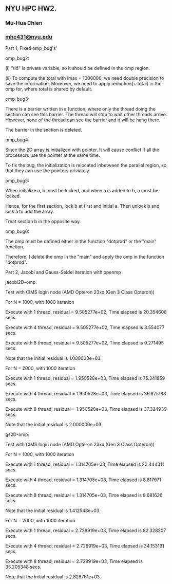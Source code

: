 ## NYU HPC HW2.
### Mu-Hua Chien 
### mhc431@nyu.edu

Part 1, Fixed omp_bug's' 

omp_bug2: 

(i) "tid" is private variable, so it should be defined in the omp region.

(ii) To compute the total with imax = 1000000, we need double precision to save the information. Moreover, we need to apply reduction(+:total) in the omp for, where total is shared by default. 

omp_bug3: 

There is a barrier written in a function, where only the thread doing the section can see this barrier. The thread will stop to wait other threads arrive. However, none of the thread can see the barrier and it will be hang there.

The barrier in the section is deleted. 

omp_bug4:

Since the 2D array is initialized with pointer. It will cause conflict if all the processors use the pointer at the same time. 

To fix the bug, the initialization is relocated inbetween the parallel region, so that they can use the pointers priviately.

omp_bug5:

When initialize a, b must be locked, and when a is added to b, a must be locked. 

Hence, for the first section, lock b at first and initial a. Then unlock b and lock a to add the array. 

Treat section b in the opposite way. 

omp_bug6:

The omp must be defined either in the function "dotprod" or the "main" function. 

Therefore, I delete the omp in the "main" and apply the omp in the function "dotprod".


Part 2, Jacobi and Gauss-Seidel iteration with openmp

jacobi2D-omp:

Test with CIMS login node (AMD Opteron 23xx (Gen 3 Class Opteron))

For N = 1000, with 1000 iteration

Execute with 1 thread, residual = 9.505277e+02, Time elapsed is 20.354608 secs.

Execute with 4 thread, residual = 9.505277e+02, Time elapsed is 8.554077 secs.

Execute with 8 thread, residual = 9.505277e+02, Time elapsed is 9.271495 secs.

Note that the initial residual is 1.000000e+03.

For N = 2000, with 1000 iteration

Execute with 1 thread, residual = 1.950528e+03, Time elapsed is 75.341859 secs.

Execute with 4 thread, residual = 1.950528e+03, Time elapsed is 36.675188 secs.

Execute with 8 thread, residual = 1.950528e+03, Time elapsed is 37.324939 secs.

Note that the initial residual is 2.000000e+03.

gs2D-omp:

Test with CIMS login node (AMD Opteron 23xx (Gen 3 Class Opteron))

For N = 1000, with 1000 iteration

Execute with 1 thread, residual = 1.314705e+03, Time elapsed is 22.444311 secs.

Execute with 4 thread, residual = 1.314705e+03, Time elapsed is 8.817971 secs.

Execute with 8 thread, residual = 1.314705e+03, Time elapsed is 8.681636 secs.

Note that the initial residual is 1.412548e+03.

For N = 2000, with 1000 iteration

Execute with 1 thread, residual = 2.728919e+03, Time elapsed is 82.328207 secs.

Execute with 4 thread, residual = 2.728919e+03, Time elapsed is 34.153191 secs.

Execute with 8 thread, residual = 2.728919e+03, Time elapsed is 35.205348 secs.

Note that the initial residual is 2.826761e+03.


